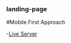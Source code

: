 ### landing-page

#Mobile First Approach

-[Live Server](https://zrshamim.github.io/landing-page/dist/)
